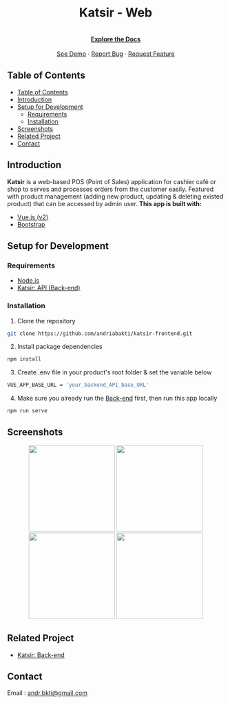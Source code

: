 <h1 align="center">Katsir - Web</h1>
<p align="center">
  <br/>
  <a href="https://github.com/andriabakti/katsir-frontend">
    <strong>Explore the Docs</strong>
  </a>
  <br/>
  <br/>
  <a href="http://andria-katsir.netlify.app/">See Demo</a>
  ·
  <a href="https://github.com/andriabakti/katsir-frontend/issues">Report Bug</a>
  ·
  <a href="https://github.com/andriabakti/katsir-frontend/issues">Request Feature</a>
</p>

## Table of Contents

- [Table of Contents](#table-of-contents)
- [Introduction](#introduction)
- [Setup for Development](#setup-for-development)
  - [Requirements](#requirements)
  - [Installation](#installation)
- [Screenshots](#screenshots)
- [Related Project](#related-project)
- [Contact](#contact)

## Introduction

<b>Katsir</b> is a web-based POS (Point of Sales) application for cashier café or shop to serves and processes orders from the customer easily. Featured with product management (adding new product, updating & deleting existed product) that can be accessed by admin user. <b>This app is built with:</b>

- [Vue.js (v2)](https://v2.vuejs.org/)
- [Bootstrap](https://getbootstrap.com/)

## Setup for Development

### Requirements

- [Node.js](https://nodejs.org/en/download/)
- [Katsir: API (Back-end)](https://github.com/andriabakti/katsir-backend)

### Installation

1. Clone the repository

```sh
git clone https://github.com/andriabakti/katsir-frontend.git
```

2. Install package dependencies

```sh
npm install
```

3. Create .env file in your product's root folder & set the variable below

```sh
VUE_APP_BASE_URL = 'your_backend_API_base_URL'
```

4. Make sure you already run the [Back-end](https://github.com/andriabakti/katsir-backend) first, then run this app locally

```sh
npm run serve
```

## Screenshots

<p align='center'>
  <span>
    <image width="200" src='./previews/landing.png' />
    <image width="200" src='./previews/auth_register.png' />
    <image width="200" src='./previews/auth_login.png' />
    <image width="200" src='./previews/home.png' />
  </span>
</p>

## Related Project

- [Katsir: Back-end](https://github.com/andriabakti/katsir-backend)

## Contact

Email : andr.bkti@gmail.com

